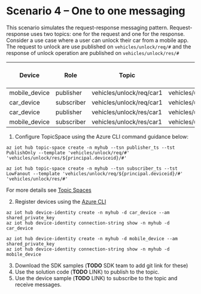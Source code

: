 # Scenario 4 – One to one messaging 

This scenario simulates the request-response messaging pattern. Request-response uses two topics: one for the request and one for the response. Consider a use case where a user can unlock their car from a mobile app. The request to unlock are use published on `vehicles/unlock/req/#` and the response of unlock operation are published on `vehicles/unlock/res/#`

| Device | Role| Topic | Topic Template | Topic Space Type|
| -------- | --------------- |---------- |---------- |---------- |
| mobile_device | publisher | vehicles/unlock/req/car1  | vehicles/unlock/req/#  | PublishOnly|
| car_device | subscriber | vehicles/unlock/req/car1 | vehicles/unlock/req/${principal.deviceid}/# | LowFanout|
| car_device | publisher | vehicles/unlock/res/car1 | vehicles/unlock/res/${principal.deviceid}/# | PublishOnly|
| mobile_device | subscriber | vehicles/unlock/res/car1  | vehicles/unlock/res/#  | LowFanout |

1. Configure TopicSpace using the Azure CLI command guidance below:

 ```azurecli
az iot hub topic-space create -n myhub --tsn publisher_ts --tst PublishOnly --template 'vehicles/unlock/req/#' 'vehicles/unlock/res/${principal.deviceid}/#'

az iot hub topic-space create -n myhub --tsn subscriber_ts --tst LowFanout --template 'vehicles/unlock/req/${principal.deviceid}/#' 'vehicles/unlock/res/#'
```

  For more details see [Topic Spaces](https://github.com/Azure/IoTHubMQTTBrokerPreviewSamples#topic-spaces)

2. Register devices using the [Azure CLI](https://docs.microsoft.com/cli/azure/iot/hub/device-identity?view=azure-cli-latest#az_iot_hub_device_identity_create)

```azure cli
az iot hub device-identity create -n myhub -d car_device --am shared_private_key
az iot hub device-identity connection-string show -n myhub -d car_device

az iot hub device-identity create -n myhub -d mobile_device --am shared_private_key
az iot hub device-identity connection-string show -n myhub -d mobile_device
```

3. Download the SDK samples (**TODO** SDK team to add git link for these)
4. Use the solution code (**TODO** LINK) to publish to the topic.
5. Use the device sample (**TODO** LINK) to subscribe to the topic and receive messages.
